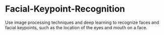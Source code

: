 # Facial-Keypoint-Recognition

Use image processing techniques and deep learning to recognize faces and facial keypoints, such as the location of the eyes and mouth on a face.
